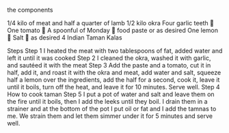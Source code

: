 the components

1/4 kilo of meat and half a quarter of lamb
1/2 kilo okra
Four garlic teeth 🧄
One tomato 🍅
A spoonful of Monday 🥄 food paste or as desired
One lemon 🍋
Salt 🧂 as desired
4 Indian Taman Kalas

Steps
Step 1
I heated the meat with two tablespoons of fat, added water and left it until it was cooked
Step 2
I cleaned the okra, washed it with garlic, and sautéed it with the meat
Step 3
Add the paste and a tomato, cut it in half, add it, and roast it with the okra and meat, add water and salt, squeeze half a lemon over the ingredients, add the half for a second, cook it, leave it until it boils, turn off the heat, and leave it for 10 minutes. Serve well.
Step 4
How to cook taman
Step 5
I put a pot of water and salt and leave them on the fire until it boils, then I add the leeks until they boil. I drain them in a strainer and at the bottom of the pot I put oil or fat and I add the tamnas to me. We strain them and let them simmer under it for 5 minutes and serve well.
